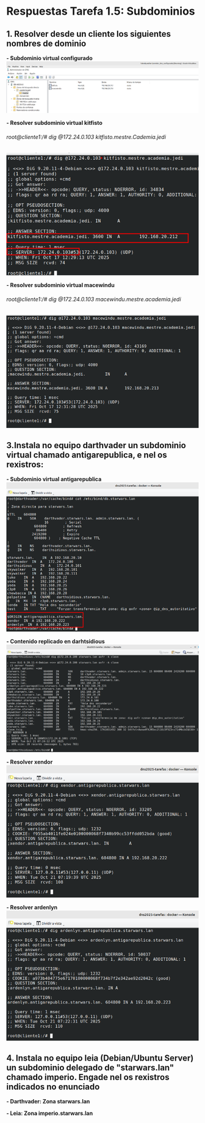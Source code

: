 # Respuestas Tarefa 1.5: Subdominios


## 1. Resolver desde un cliente los siguientes nombres de dominio

**- Subdominio virtual configurado**
![zona con el subdominio virtual configurado](./img/img_3_tarea_1_5.png)


**- Resolver subdominio virtual kitfisto**
###### root@cliente1:/# dig @172.24.0.103 kitfisto.mestre.Cademia.jedi

![resolver subdominios virtual kitfisto](./img/img_1_tarea_1_5.png)


**- Resolver subdominio virtual macewindu**
###### root@cliente1:/# dig @172.24.0.103 macewindu.mestre.academia.jedi

![resolver subdominio virutal macewindu](./img/img_2_tarea_1_5.png)



## 3.Instala no equipo darthvader un subdominio virtual chamado antigarepublica, e nel os rexistros:

**- Subdominio virtual antigarepublica**
![Subdominio antigarepublica](./img/img_13_tarea_1_3.png)

**- Contenido replicado en darhtsidious**
![Zona en darthsidious](./img/img_14_tarea_1_3.png)

**- Resolver xendor**
![resolver xendor](./img/img_10_tarea_1_3.png)

**- Resolver ardenlyn**
![resolver ardenlyn](./img/img_11_tarea_1_3.png)




## 4. Instala no equipo leia (Debian/Ubuntu Server) un subdominio delegado de "starwars.lan" chamado imperio. Engade nel os rexistros indicados no enunciado

**- Darthvader: Zona starwars.lan**




**- Leia: Zona imperio.starwars.lan**

